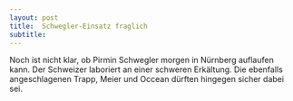 ```yaml
---
layout: post
title:  Schwegler-Einsatz fraglich
subtitle:  
---
```


Noch ist nicht klar, ob Pirmin Schwegler morgen in Nürnberg auflaufen kann. Der Schweizer laboriert an einer schweren Erkältung. Die ebenfalls angeschlagenen Trapp, Meier und Occean dürften hingegen sicher dabei sei.


